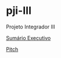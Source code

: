 # pji-III
Projeto Integrador III

[Sumário Executivo](/modelo-sumario-executivo/outlatexdir/main.pdf)

[Pitch](/pitch/Pitch%20PJI3.pdf)